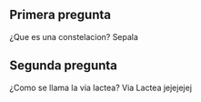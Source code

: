 ## Primera pregunta

¿Que es una constelacion? 
Sepala 

## Segunda pregunta
¿Como se llama la via lactea?
Via Lactea jejejejej